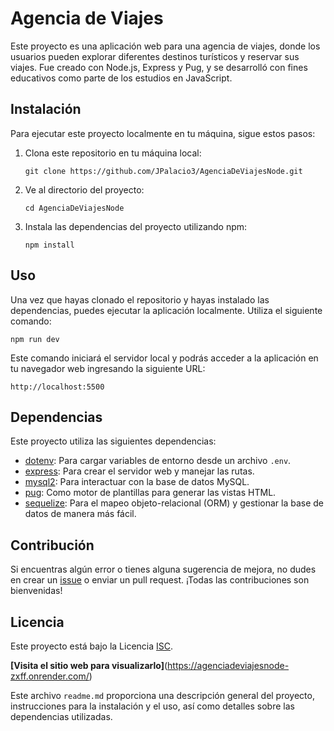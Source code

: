 # Agencia de Viajes

Este proyecto es una aplicación web para una agencia de viajes, donde los usuarios pueden explorar diferentes destinos turísticos y reservar sus viajes. Fue creado con Node.js, Express y Pug, y se desarrolló con fines educativos como parte de los estudios en JavaScript.

## Instalación

Para ejecutar este proyecto localmente en tu máquina, sigue estos pasos:

1. Clona este repositorio en tu máquina local:

   ```
   git clone https://github.com/JPalacio3/AgenciaDeViajesNode.git
   ```

2. Ve al directorio del proyecto:

   ```
   cd AgenciaDeViajesNode
   ```

3. Instala las dependencias del proyecto utilizando npm:

   ```
   npm install
   ```

## Uso

Una vez que hayas clonado el repositorio y hayas instalado las dependencias, puedes ejecutar la aplicación localmente. Utiliza el siguiente comando:

```
npm run dev
```

Este comando iniciará el servidor local y podrás acceder a la aplicación en tu navegador web ingresando la siguiente URL:

```
http://localhost:5500
```

## Dependencias

Este proyecto utiliza las siguientes dependencias:

- [dotenv](https://www.npmjs.com/package/dotenv): Para cargar variables de entorno desde un archivo `.env`.
- [express](https://www.npmjs.com/package/express): Para crear el servidor web y manejar las rutas.
- [mysql2](https://www.npmjs.com/package/mysql2): Para interactuar con la base de datos MySQL.
- [pug](https://www.npmjs.com/package/pug): Como motor de plantillas para generar las vistas HTML.
- [sequelize](https://www.npmjs.com/package/sequelize): Para el mapeo objeto-relacional (ORM) y gestionar la base de datos de manera más fácil.

## Contribución

Si encuentras algún error o tienes alguna sugerencia de mejora, no dudes en crear un [issue](https://github.com/JPalacio3/AgenciaDeViajesNode/issues) o enviar un pull request. ¡Todas las contribuciones son bienvenidas!

## Licencia

Este proyecto está bajo la Licencia [ISC](https://opensource.org/licenses/ISC).

**[Visita el sitio web para visualizarlo]**(https://agenciadeviajesnode-zxff.onrender.com/)

Este archivo `readme.md` proporciona una descripción general del proyecto, instrucciones para la instalación y el uso, así como detalles sobre las dependencias utilizadas.

